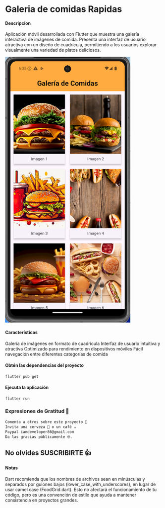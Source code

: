 # Galeria de comidas Rapidas


#### Descripcion
Aplicación móvil desarrollada con Flutter que
muestra una galería interactiva de imágenes de comida. Presenta una
interfaz de usuario atractiva con un diseño de cuadrícula, permitiendo
a los usuarios explorar visualmente una variedad de platos deliciosos.


![](https://raw.githubusercontent.com/urian121/imagenes-proyectos-github/master/app-food-comidas-rapidas.png)


#### Características

Galería de imágenes en formato de cuadrícula
Interfaz de usuario intuitiva y atractiva
Optimizado para rendimiento en dispositivos móviles
Fácil navegación entre diferentes categorías de comida

#### Obtén las dependencias del proyecto
    flutter pub get

#### Ejecuta la aplicación
    flutter run


### Expresiones de Gratitud 🎁

    Comenta a otros sobre este proyecto 📢
    Invita una cerveza 🍺 o un café ☕
    Paypal iamdeveloper86@gmail.com
    Da las gracias públicamente 🤓.

## No olvides SUSCRIBIRTE 👍


#### Notas
Dart recomienda que los nombres de archivos sean en minúsculas y separados por guiones bajos (lower_case_with_underscores), en lugar de usar camel case (FoodGrid.dart). Esto no afectará el funcionamiento de tu código, pero es una convención de estilo que ayuda a mantener consistencia en proyectos grandes.
